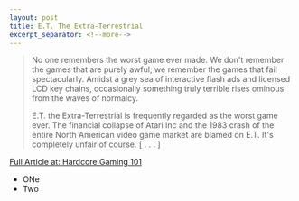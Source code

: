 ```yaml
---
layout: post
title: E.T. The Extra-Terrestrial
excerpt_separator: <!--more-->
---
```


<blockquote><p>No one remembers the worst game ever made. We don't remember the games that are purely awful; we remember the games that fail spectacularly. Amidst a grey sea of interactive flash ads and licensed LCD key chains, occasionally something truly terrible rises ominous from the waves of normalcy.</p>
<p>E.T. the Extra-Terrestrial is frequently regarded as the worst game ever. The financial collapse of Atari Inc and the 1983 crash of the entire North American video game market are blamed on E.T. It's completely unfair of course. [&nbsp;.&nbsp;.&nbsp;.&nbsp;]</p></blockquote>
<p class="content_full_link"><a href="http://www.hardcoregaming101.net/e-t-the-extra-terrestrial/">Full Article at: Hardcore Gaming 101</a>
  
<!-- more -->

- ONe
- Two
<!--
- [Read the full article](http://www.hardcoregaming101.net/e-t-the-extra-terrestrial/) at HG101
- [Comment](https://hg101.proboards.com/thread/10433/et-extra-terrestrial) in the HG101 forums
-->
